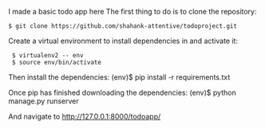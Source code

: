 I made a basic todo app here 
The first thing to do is to clone the repository:

    $ git clone https://github.com/shahank-attentive/todoproject.git


Create a virtual environment to install dependencies in and activate it:

     $ virtualenv2 -- env
     $ source env/bin/activate


Then install the dependencies:
    (env)$ pip install -r requirements.txt
  
Once pip has finished downloading the dependencies:
    (env)$ python manage.py runserver
  
And navigate to http://127.0.0.1:8000/todoapp/
